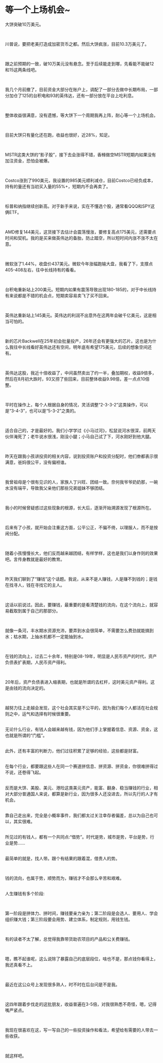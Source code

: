 # 等一个上场机会~

<p style="visibility: visible;">大饼突破10万美元。</p><p style="visibility: visible;"><br style="visibility: visible;"></p><p style="visibility: visible;">川普说，要把老美打造成加密货币之都。然后大饼疯涨，目前10.3万美元了。</p><p style="visibility: visible;"><br style="visibility: visible;"></p><p style="visibility: visible;">跟之前预期的一致，破10万美元没有悬念。至于后续能走到哪，先看能不能破12和15这两条线吧。</p><p style="visibility: visible;"><br style="visibility: visible;"></p><p style="visibility: visible;">我几个月前撤了，目前资金大部分在账户上，调配了一部分去做中长期布局，一部分加仓了125的台积电和93的英伟达，还有一部分放在平台上吃利息。</p><p style="visibility: visible;"><br style="visibility: visible;"></p><p style="visibility: visible;">整体收益很满意，没有遗憾，等大饼下一个周期我再上阵，耐心等一个上场机会。</p><p style="visibility: visible;"><br style="visibility: visible;"></p><p style="visibility: visible;">目前大饼只有量化还在跑，收益也很好，近28%，知足。</p><p style="visibility: visible;"><br style="visibility: visible;"></p><p style="visibility: visible;">MSTR这类大饼的“影子股”，接下去会涨得不错，香橼做空MSTR短期内如果没有加注资金，恐怕会被爆。</p><p style="visibility: visible;"><br style="visibility: visible;"></p><p style="visibility: visible;">Costco涨到了990美元，我设置的985美元顺利减仓，目前Costco已经负成本，持有的量还有当初买入量的55%+，短期内不会再卖了。</p><p style="visibility: visible;"><br style="visibility: visible;"></p><p style="visibility: visible;">标普和纳指继续创新高。对于新手来说，实在不懂选个股，通常看QQQ和SPY这俩ETF。</p><p style="visibility: visible;"><br style="visibility: visible;"></p><p style="visibility: visible;">AMD修复144美元，这货接下去估计会震荡慢涨，要修复高点175美元，还需要点时间和契机。我的是买来做英伟达的备胎，防止踏空，所以短时间内涨不涨不太在意。</p><p style="visibility: visible;"><br style="visibility: visible;"></p><p style="visibility: visible;">微软涨了1.44%，收盘价437美元。微软今年涨幅跑输大盘，我看了下，支撑点405-408左右，往中长线持有的看看。</p><p style="visibility: visible;"><br style="visibility: visible;"></p><p style="visibility: visible;">台积电重新站上200美元。短期内如果有震荡导致出现180-185的，对于中长线持有来说都是不错的机会点，短期卖容易卖飞了买不回来。</p><p style="visibility: visible;"><br style="visibility: visible;"></p><p style="visibility: visible;">英伟达重新站上145美元。英伟达的利润不出意外在这两年会破千亿美元，这是相当可怕的。</p><p style="visibility: visible;"><br style="visibility: visible;"></p><p style="visibility: visible;">新的芯片Backwell在25年初会批量投产，26年还会有更强大的芯片。这也是为什么我往中长线看好英伟达还有空间，明年底有希望175美元，后续的想象空间还有。</p><p style="visibility: visible;"><br style="visibility: visible;"></p><p style="visibility: visible;">英伟达这股，我近十倍收益了，中间虽然卖出了约一半，叠加期权，收益9倍多，然后在8月初大跌时，93又捞了些回来，目前整体收益9.98倍，差一点点10倍整。</p><p style="visibility: visible;"><br style="visibility: visible;"></p><p>平时在操作上，每个人根据自身的情况，灵活调整“2-3-3-2”这类操作，可以是“3-4-3”，也可以是“5-3-2”之类的。</p><p><br></p><p>适合自己的，才是最好的。我们小学学过《小马过河》，松鼠说河水很深，前两天伙伴淹死了；老牛说水很浅，刚没小腿；小马自己试了下，河水刚好到他大腿。</p><p><br></p><p>昨天在跟我小孩讲投资的相关内容，说到投资账户和投资分配时，他们叁都表示很满意，爸妈很公平，没有偏袒谁。</p><p><br></p><p>我曾祖母是个很有见识的人，家族人丁兴旺、团结一致。奈何我爷爷奶奶那，一碗水没有端平，导致我父亲他们那些兄弟姐妹不够团结。</p><p><br></p><p>我小的时候曾疑惑过这些现象的根源，长大后，逐渐开始溯源发现了根源所在。</p><p><br></p><p>后来有了小孩，就开始会注重这方面，公平公正，不偏不倚，以理服人，而不是按闹分配。</p><p><br></p><p>随着小孩慢慢长大，他们反而越来越团结，有样学样，这也是我们以身作则的效果吧。言传身教就是最好的教育。</p><p><br></p><p>昨天我们聊到了“赚钱”这个话题。我说，从来不是人赚钱，人是赚不到钱的；是钱在找寻人，钱在寻找它的主人。</p><p><br></p><p>这话以前说过。因此，要赚钱，最重要的是看清楚钱的流向，在这个流向上，就容易截取到属于自己的那部分。</p><p><br></p><p>就像一条河，丰水期水资源充沛，要弄到水会很简单，不需要怎么费劲就能搞到水；枯水期，上抽水机都不一定能抽到水。</p><p><br></p><p>在钱的流向上，过去二十余年，特别是08-19年，明显是人民币资产的时代，资产负债表扩表期，人民币资产得利。</p><p><br></p><p>20年后，资产负债表进入缩表期，也就是所谓的去杠杆，这时美元资产得利。这是由钱的流向决定的。</p><p><br></p><p>越努力往上走越会发现，这个社会其实是不公平的，因为我们每个人都活在社会规则之中，运气和选择有时候很重要。</p><p><br>无论什么行业，有钱人会越来越有钱，因为他们手上掌握着信息、资源、资金，这也就是所谓的“门槛”。</p><p><br>此外，还有丰富的判断力，他们过往积累了足够的经验，这些都是财富。</p><p><br>在每个行业，都要跟这些人在同一个赛道拼信息、拼资源、拼资金，你很难拼得过不说，还卷得飞起。</p><p><br>反而是大饼、美股、美元、港险这类美元资产，能富、翻身、稳当赚钱的行业，相对大部分普通国人来说，都算是新行业，因为很多人还没进去，所以先行的人才有机会。</p><p><br>靠自己走出来，完全是小概率事件，我们都太过关注幸存者偏差，总以为自己也可以，其实很难。</p><p><br>所见过的有钱人，都有一个共同点:“借势”。时代是势，城市是势，平台是势，行业是势……<br><br></p><p>最简单的就是，找人带。跟个有结果的跟着混，借贵人的势。</p><p><br></p><p>钱的流向，也属于势，顺势而为，赚钱才不会那么辛苦和艰难。</p><p><br>人生赚钱有多个阶段:</p><p><br></p><p>第一阶段是拼体力、拼时间，赚钱要亲力亲为；第二阶段是会选人、要用人、学会组织赚大钱；第三阶段要会用势、建立体系，制定规则，用钱生钱。</p><p><br></p><p>有的读者不太了解，总觉得我靠带货助农项目的产品和公关费赚钱。</p><p><br></p><p>嗯，瞧不起谁呢，这么说除了暴露自己的底层段位，啥也不是，那点钱你看得上，我还真看不上。</p><p><br></p><p>最近在这公众号上发现很多熟人，时不时在后台问是不是我。</p><p><br></p><p>这四年跟着步伐走的这批朋友，收益普遍在3-5倍，对我很熟悉不奇怪，嗯，记得嘴严紧点。</p><p><br></p><p>我现在很喜欢在这，写一写自己的一些投资操作和看法，希望给有需要的人带去一些收获。</p><p><br></p><p>就这样吧。</p><p style="display: none;"><mp-style-type data-value="10000"></mp-style-type></p>